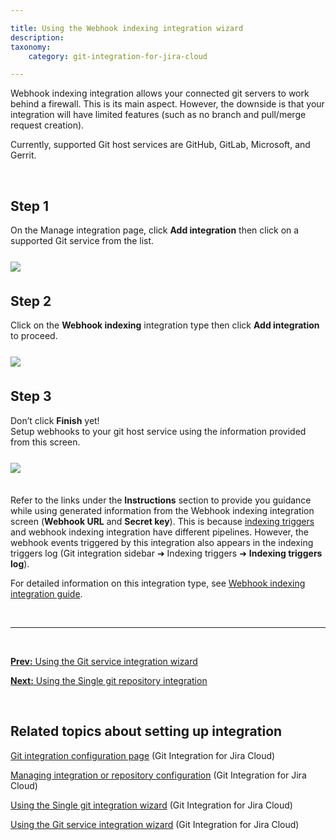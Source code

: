 ```yaml
---

title: Using the Webhook indexing integration wizard
description:
taxonomy:
    category: git-integration-for-jira-cloud

---
```


Webhook indexing integration allows your connected git servers to work behind a firewall. This is its main aspect. However, the downside is that your integration will have limited features (such as no branch and pull/merge request creation).

<div class="bbb-callout bbb--info">
    <div class="irow">
    <div class="ilogobox">
        <span class="logoimg"></span>
    </div>
    <div class="imsgbox">
        Currently, supported Git host services are GitHub, GitLab, Microsoft, and Gerrit.
    </div>
    </div>
</div>

&nbsp;

## Step 1

On the Manage integration page, click **Add integration** then click on a supported Git service from the list.

<img src='/wp-content/uploads/gij-gitcloud-managed-ui-integrations-page.png' style='display:block;max-width:100%;margin:25px auto 35px auto' />

## Step 2

Click on the **Webhook indexing** integration type then click **Add integration** to proceed.

<img src='/wp-content/uploads/gij-gitcloud-add-new-integration-type-webhook-indexing.png' style='display:block;max-width:100%;margin:25px auto 35px auto' />

## Step 3

<div class="bbb-callout bbb--alert">
    <div class="irow">
    <div class="ilogobox">
        <span class="logoimg"></span>
    </div>
    <div class="imsgbox">
        Don’t click <b>Finish</b> yet!<br>
        Setup webhooks to your git host service using the information provided from this screen.
    </div>
    </div>
</div>

<img src='/wp-content/uploads/gij-gitcloud-webhook-indexing-data-sample-info.png' style='display:block;max-width:100%;margin:25px auto 35px auto' />

Refer to the links under the **Instructions** section to provide you guidance while using generated information from the Webhook indexing integration screen (**Webhook URL** and **Secret key**). This is because [indexing triggers](/git-integration-for-jira-cloud/indexing-triggers-formerly-webhooks-gij-cloud/) and webhook indexing integration have different pipelines. However, the webhook events triggered by this integration also appears in the indexing triggers log (Git integration sidebar ➜ Indexing triggers ➜ **Indexing triggers log**).

For detailed information on this integration type, see [Webhook indexing integration guide](/git-integration-for-jira-cloud/webhook-indexing-integration-gij-cloud/).

&nbsp;
* * *
&nbsp;

[**Prev:** Using the Git service integration wizard](/git-integration-for-jira-cloud/using-the-git-service-integration-wizard-gij-cloud/)

[**Next:** Using the Single git repository integration](/git-integration-for-jira-cloud/using-the-single-git-integration-wizard-gij-cloud/)

&nbsp;

## Related topics about setting up integration

[Git integration configuration page](/git-integration-for-jira-cloud/git-integration-configuration-page-gij-cloud/) (Git Integration for Jira Cloud)

[Managing integration or repository configuration](/git-integration-for-jira-cloud/managing-integration-or-repository-configuration-gij-cloud/) (Git Integration for Jira Cloud)

[Using the Single git integration wizard](/git-integration-for-jira-cloud/using-the-single-git-integration-wizard-gij-cloud/) (Git Integration for Jira Cloud)

[Using the Git service integration wizard](/git-integration-for-jira-cloud/using-the-git-service-integration-wizard-gij-cloud/) (Git Integration for Jira Cloud)

